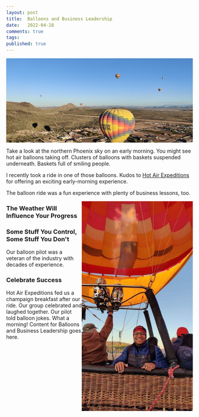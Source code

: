 ```yaml
---
layout: post
title:  Balloons and Business Leadership
date:   2022-04-28
comments: true
tags: 
published: true
---
```


<img src="/images/skyline_hot_air_balloons.jpg" align="center" width="600" padding="10" alt="Phoenix skyline with hot air balloons." title="Phoenix skyline with hot air balloons." />

Take a look at the northern Phoenix sky on an early morning. You might see hot air balloons taking off. Clusters of balloons with baskets suspended underneath. Baskets full of smiling people.

I recently took a ride in one of those balloons. Kudos to [Hot Air Expeditions](https://hotairexpeditions.com) for offering an exciting early-morning experience.

The balloon ride was a fun experience with plenty of business lessons, too.

<!--more-->

<img src="/images/balloon_ray_hightower.jpg" align="right" width="300" padding="20" alt="Balloon ride, northern Phoenix, Ray Hightower" title="Balloon ride, northern Phoenix, Ray Hightower" />

### The Weather Will Influence Your Progress


### Some Stuff You Control, Some Stuff You Don't

Our balloon pilot was a veteran of the industry with decades of experience.



### Celebrate Success

Hot Air Expeditions fed us a champaign breakfast after our ride. Our group celebrated and laughed together. Our pilot told balloon jokes. What a morning!
Content for Balloons and Business Leadership goes here.
 
